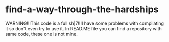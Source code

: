 # find-a-way-through-the-hardships
WARNING!!!This code is a full sh|7!!!I have some problems with compilating it so don't even try to use it. In READ.ME file you can find a repository with same code, these one is not mine.
